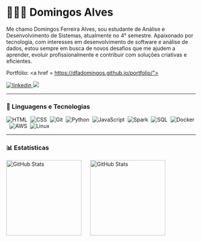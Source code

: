 # 👩🏻‍💻 Domingos Alves

Me chamo Domingos Ferreira Alves, sou estudante de Análise e Desenvolvimento de Sistemas, atualmente no 4° semestre. Apaixonado por tecnologia, com interesses em desenvolvimento de software e análise de dados, estou sempre em busca de novos desafios que me ajudem a aprender, evoluir profissionalmente e contribuir com soluções criativas e eficientes.

Portfólio: <a href = https://dfadomingos.github.io/portfolio/"></a>

<p align="left">
    <a href="https://www.linkedin.com/in/domingos-ferreira-alves-579368132/" target="_blank" rel="noopener noreferrer">
        <img 
            alt="linkedin" 
            src="https://img.shields.io/badge/LinkedIn-0077B5?style=for-the-badge&logo=linkedin&logoColor=white"
        />
    </a> 
    <a href = "mailto:contato.dfadomingos47@gmail.com">
        <img src="https://img.shields.io/badge/-Gmail-%23333?style=for-the-badge&logo=gmail&logoColor=white" target="_blank">
    </a>    
</p>

---

### 🤖 Linguagens e Tecnologias

![HTML](https://img.shields.io/badge/HTML5-E34F26?style=for-the-badge&logo=html5&logoColor=white)&nbsp;
![CSS](https://img.shields.io/badge/CSS3-1572B6?style=for-the-badge&logo=css3&logoColor=white)&nbsp;
![Git](https://img.shields.io/badge/GIT-E44C30?style=for-the-badge&logo=git&logoColor=white)&nbsp;
![Python](https://img.shields.io/badge/Python-14354C?style=for-the-badge&logo=python&logoColor=white)&nbsp;
![JavaScript](https://img.shields.io/badge/JavaScript-F7DF1E?style=for-the-badge&logo=javascript&logoColor=black)&nbsp;
![Spark](https://img.shields.io/badge/Apache_Spark-FFFFFF?style=for-the-badge&logo=apachespark&logoColor=#E35A16)&nbsp;
![SQL](https://img.shields.io/badge/Sqlite-003B57?style=for-the-badge&logo=sqlite&logoColor=white)&nbsp;
![Docker](https://img.shields.io/badge/Docker-2CA5E0?style=for-the-badge&logo=docker&logoColor=white)&nbsp;
![AWS](https://img.shields.io/badge/Amazon_AWS-FF9900?style=for-the-badge&logo=amazonaws&logoColor=white)&nbsp;
![Linux](https://img.shields.io/badge/Linux-FCC624?style=for-the-badge&logo=linux&logoColor=black)&nbsp;

---

### 📊 Estatísticas

<p>
  <img 
    align="left" 
    alt="GitHub Stats" 
    height="200" 
    style="padding-right: 20px;" 
    src="https://github-readme-stats-custom-five.vercel.app/api?username=dfadomingos&show_icons=true&theme=radical" 
  />

<img 
      align="left" 
      alt="GitHub Stats" 
      height="200"  
      src="https://github-readme-stats-custom-five.vercel.app/api/top-langs/?username=dfadomingos&show_icons=true&theme=radical&layout=compact" 
  />

</p>
